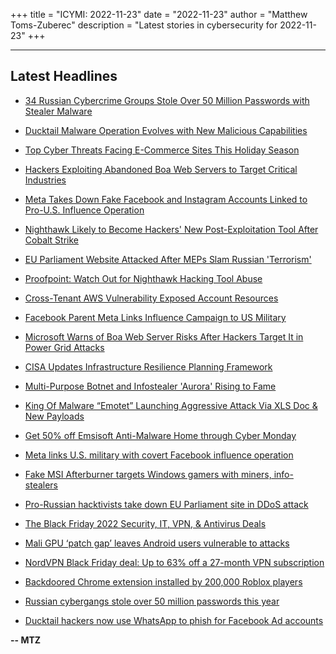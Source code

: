 +++
title = "ICYMI: 2022-11-23"
date = "2022-11-23"
author = "Matthew Toms-Zuberec"
description = "Latest stories in cybersecurity for 2022-11-23"
+++

---------------------------------------------------------------------------
## Latest Headlines
- [34 Russian Cybercrime Groups Stole Over 50 Million Passwords with Stealer Malware](https://thehackernews.com/2022/11/34-russian-hacker-groups-stole-over-50.html)

- [Ducktail Malware Operation Evolves with New Malicious Capabilities](https://thehackernews.com/2022/11/ducktail-malware-operation-evolves-with.html)

- [Top Cyber Threats Facing E-Commerce Sites This Holiday Season](https://thehackernews.com/2022/11/top-cyber-threats-facing-e-commerce.html)

- [Hackers Exploiting Abandoned Boa Web Servers to Target Critical Industries](https://thehackernews.com/2022/11/hackers-exploiting-abandoned-boa-web.html)

- [Meta Takes Down Fake Facebook and Instagram Accounts Linked to Pro-U.S. Influence Operation](https://thehackernews.com/2022/11/meta-takes-down-fake-facebook-and.html)

- [Nighthawk Likely to Become Hackers' New Post-Exploitation Tool After Cobalt Strike](https://thehackernews.com/2022/11/nighthawk-likely-to-become-hackers-new.html)

- [EU Parliament Website Attacked After MEPs Slam Russian 'Terrorism'](https://www.securityweek.com/eu-parliament-website-attacked-after-meps-slam-russian-terrorism)

- [Proofpoint:  Watch Out for Nighthawk Hacking Tool Abuse](https://www.securityweek.com/proofpoint-watch-out-nighthawk-hacking-tool-abuse)

- [Cross-Tenant AWS Vulnerability Exposed Account Resources](https://www.securityweek.com/cross-tenant-aws-vulnerability-exposed-account-resources)

- [Facebook Parent Meta Links Influence Campaign to US Military](https://www.securityweek.com/facebook-parent-meta-links-influence-campaign-us-military)

- [Microsoft Warns of Boa Web Server Risks After Hackers Target It in Power Grid Attacks](https://www.securityweek.com/microsoft-warns-boa-web-server-risks-after-hackers-target-it-power-grid-attacks)

- [CISA Updates Infrastructure Resilience Planning Framework](https://www.securityweek.com/cisa-updates-infrastructure-resilience-planning-framework)

- [Multi-Purpose Botnet and Infostealer 'Aurora' Rising to Fame](https://www.securityweek.com/multi-purpose-botnet-and-infostealer-aurora-rising-fame)

- [King Of Malware “Emotet” Launching Aggressive Attack Via XLS Doc & New Payloads](https://cybersecuritynews.com/king-of-malware-emotet/)

- [Get 50% off Emsisoft Anti-Malware Home through Cyber Monday](https://www.bleepingcomputer.com/news/security/get-50-percent-off-emsisoft-anti-malware-home-through-cyber-monday/)

- [Meta links U.S. military with covert Facebook influence operation](https://www.bleepingcomputer.com/news/security/meta-links-us-military-with-covert-facebook-influence-operation/)

- [Fake MSI Afterburner targets Windows gamers with miners, info-stealers](https://www.bleepingcomputer.com/news/security/fake-msi-afterburner-targets-windows-gamers-with-miners-info-stealers/)

- [Pro-Russian hacktivists take down EU Parliament site in DDoS attack](https://www.bleepingcomputer.com/news/security/pro-russian-hacktivists-take-down-eu-parliament-site-in-ddos-attack/)

- [The Black Friday 2022 Security, IT, VPN, & Antivirus Deals](https://www.bleepingcomputer.com/news/security/the-black-friday-2022-security-it-vpn-and-antivirus-deals/)

- [Mali GPU ‘patch gap’ leaves Android users vulnerable to attacks](https://www.bleepingcomputer.com/news/security/mali-gpu-patch-gap-leaves-android-users-vulnerable-to-attacks/)

- [NordVPN Black Friday deal: Up to 63% off a 27-month VPN subscription](https://www.bleepingcomputer.com/news/security/nordvpn-black-friday-deal-up-to-63-percent-off-a-27-month-vpn-subscription/)

- [Backdoored Chrome extension installed by 200,000 Roblox players](https://www.bleepingcomputer.com/news/security/backdoored-chrome-extension-installed-by-200-000-roblox-players/)

- [Russian cybergangs stole over 50 million passwords this year](https://www.bleepingcomputer.com/news/security/russian-cybergangs-stole-over-50-million-passwords-this-year/)

- [Ducktail hackers now use WhatsApp to phish for Facebook Ad accounts](https://www.bleepingcomputer.com/news/security/ducktail-hackers-now-use-whatsapp-to-phish-for-facebook-ad-accounts/)

**-- MTZ**